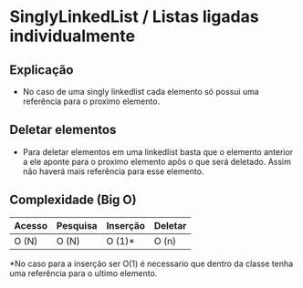 # SinglyLinkedList / Listas ligadas individualmente

## Explicação
- No caso de uma singly linkedlist cada elemento só possui uma referência para o proximo elemento.

## Deletar elementos 
- Para deletar elementos em uma linkedlist basta que o elemento anterior a ele aponte para o proximo elemento apôs o que será deletado. Assim não haverá mais referência para esse elemento.

## Complexidade (Big O)

|   Acesso        |   Pesquisa      |   Inserção        |  Deletar      |
| -------------   | -------------   | ---------------   | ------------- |
|   O (N)         |   O (N)         |   O (1)*          |    O (n)      |


*No caso para a inserção ser O(1) é necessario que dentro da classe tenha uma referência para o ultimo elemento.